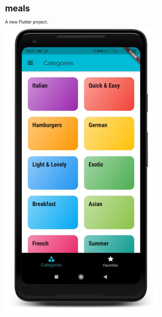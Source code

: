 # meals

A new Flutter project.

![Homepage](https://github.com/dhinesh-venkat/Meals-App/blob/master/meals/meals1_framed.png)
